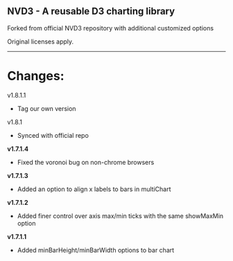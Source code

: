 ## NVD3 - A reusable D3 charting library

Forked from official NVD3 repository with additional customized options

Original licenses apply.

---
# Changes:
v1.8.1.1
* Tag our own version

v1.8.1

* Synced with official repo

**v1.7.1.4**

* Fixed the voronoi bug on non-chrome browsers

**v1.7.1.3**

* Added an option to align x labels to bars in multiChart

**v1.7.1.2**

* Added finer control over axis max/min ticks with the same showMaxMin option

**v1.7.1.1**

* Added minBarHeight/minBarWidth options to bar chart
